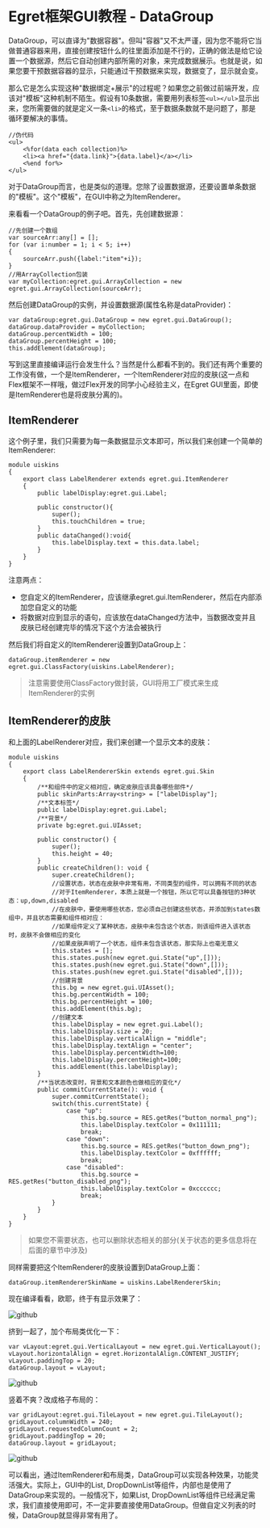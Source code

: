 Egret框架GUI教程 - DataGroup
===============

DataGroup，可以直译为"数据容器"。但叫"容器"又不太严谨，因为您不能将它当做普通容器来用，直接创建按钮什么的往里面添加是不行的，正确的做法是给它设置一个数据源，然后它自动创建内部所需的对象，来完成数据展示。也就是说，如果您要干预数据容器的显示，只能通过干预数据来实现，数据变了，显示就会变。

那么它是怎么实现这种"数据绑定+展示"的过程呢？如果您之前做过前端开发，应该对"模板"这种机制不陌生。假设有10条数据，需要用列表标签```<ul></ul>```显示出来，您所需要做的就是定义一条```<li>```的格式，至于数据条数就不是问题了，那是循环要解决的事情。

```
//伪代码
<ul>
	<%for(data each collection)%>
	<li><a href="{data.link}">{data.label}</a></li>
	<%end for%>
</ul>
```

对于DataGroup而言，也是类似的道理。您除了设置数据源，还要设置单条数据的"模板"。这个"模板"，在GUI中称之为ItemRenderer。

来看看一个DataGroup的例子吧。首先，先创建数据源：

```
//先创建一个数组
var sourceArr:any[] = [];
for (var i:number = 1; i < 5; i++)
{
    sourceArr.push({label:"item"+i});
}
//用ArrayCollection包装
var myCollection:egret.gui.ArrayCollection = new egret.gui.ArrayCollection(sourceArr);
```

然后创建DataGroup的实例，并设置数据源(属性名称是dataProvider)：

```
var dataGroup:egret.gui.DataGroup = new egret.gui.DataGroup();
dataGroup.dataProvider = myCollection;
dataGroup.percentWidth = 100;
dataGroup.percentHeight = 100;
this.addElement(dataGroup);
```

写到这里直接编译运行会发生什么？当然是什么都看不到的。我们还有两个重要的工作没有做，一个是ItemRenderer，一个ItemRenderer对应的皮肤(这一点和Flex框架不一样哦，做过Flex开发的同学小心经验主义，在Egret GUI里面，即使是ItemRenderer也是将皮肤分离的)。

ItemRenderer
-------------------------------

这个例子里，我们只需要为每一条数据显示文本即可，所以我们来创建一个简单的ItemRenderer:

```
module uiskins
{
    export class LabelRenderer extends egret.gui.ItemRenderer
    {
        public labelDisplay:egret.gui.Label;

        public constructor(){
            super();
            this.touchChildren = true;
        }
        public dataChanged():void{
            this.labelDisplay.text = this.data.label;
        }
    }
}
```

注意两点：

* 您自定义的ItemRenderer，应该继承egret.gui.ItemRenderer，然后在内部添加您自定义的功能
* 将数据对应到显示的语句，应该放在dataChanged方法中，当数据改变并且皮肤已经创建完毕的情况下这个方法会被执行

然后我们将自定义的ItemRenderer设置到DataGroup上：

```
dataGroup.itemRenderer = new egret.gui.ClassFactory(uiskins.LabelRenderer);
```
> 注意需要使用ClassFactory做封装，GUI将用工厂模式来生成ItemRenderer的实例

ItemRenderer的皮肤
--------------------------

和上面的LabelRenderer对应，我们来创建一个显示文本的皮肤：

```
module uiskins
{
    export class LabelRendererSkin extends egret.gui.Skin
    {
        /**和组件中的定义相对应，确定皮肤应该具备哪些部件*/
        public skinParts:Array<string> = ["labelDisplay"];
        /**文本标签*/
        public labelDisplay:egret.gui.Label;
        /**背景*/
        private bg:egret.gui.UIAsset;

        public constructor() {
            super();
            this.height = 40;
        }
        public createChildren(): void {
            super.createChildren();
            //设置状态，状态在皮肤中非常有用，不同类型的组件，可以拥有不同的状态
            //对于ItemRenderer，本质上就是一个按钮，所以它可以具备按钮的3种状态：up,down,disabled
            //在皮肤中，要使用哪些状态，您必须自己创建这些状态，并添加到states数组中，并且状态需要和组件相对应：
            //如果组件定义了某种状态，皮肤中未包含这个状态，则该组件进入该状态时，皮肤不会做相应的变化
            //如果皮肤声明了一个状态，组件未包含该状态，那实际上也毫无意义
            this.states = [];
            this.states.push(new egret.gui.State("up",[]));
            this.states.push(new egret.gui.State("down",[]));
            this.states.push(new egret.gui.State("disabled",[]));
            //创建背景
            this.bg = new egret.gui.UIAsset();
            this.bg.percentWidth = 100;
            this.bg.percentHeight = 100;
            this.addElement(this.bg);
            //创建文本
            this.labelDisplay = new egret.gui.Label();
            this.labelDisplay.size = 20;
            this.labelDisplay.verticalAlign = "middle";
            this.labelDisplay.textAlign = "center";
            this.labelDisplay.percentWidth=100;
            this.labelDisplay.percentHeight=100;
            this.addElement(this.labelDisplay);
        }
        /**当状态改变时，背景和文本颜色也做相应的变化*/
        public commitCurrentState(): void {
            super.commitCurrentState();
            switch(this.currentState) {
                case "up":
                    this.bg.source = RES.getRes("button_normal_png");
                    this.labelDisplay.textColor = 0x111111;
                    break;
                case "down":
                    this.bg.source = RES.getRes("button_down_png");
                    this.labelDisplay.textColor = 0xffffff;
                    break;
                case "disabled":
                    this.bg.source = RES.getRes("button_disabled_png");
                    this.labelDisplay.textColor = 0xcccccc;
                    break;
            }
        }
    }
}
```
> 如果您不需要状态，也可以删除状态相关的部分(关于状态的更多信息将在后面的章节中涉及)

同样需要把这个ItemRenderer的皮肤设置到DataGroup上面：

```
dataGroup.itemRendererSkinName = uiskins.LabelRendererSkin;
```

现在编译看看，欧耶，终于有显示效果了：

![github](https://raw.githubusercontent.com/NeoGuo/html5-documents/master/egret-gui/images/datagroup1.png "Egret")

挤到一起了，加个布局类优化一下：

```
var vLayout:egret.gui.VerticalLayout = new egret.gui.VerticalLayout();
vLayout.horizontalAlign = egret.HorizontalAlign.CONTENT_JUSTIFY;
vLayout.paddingTop = 20;
dataGroup.layout = vLayout;
```

![github](https://raw.githubusercontent.com/NeoGuo/html5-documents/master/egret-gui/images/datagroup2.png "Egret")

竖着不爽？改成格子布局的：

```
var gridLayout:egret.gui.TileLayout = new egret.gui.TileLayout();
gridLayout.columnWidth = 240;
gridLayout.requestedColumnCount = 2;
gridLayout.paddingTop = 20;
dataGroup.layout = gridLayout;
```

![github](https://raw.githubusercontent.com/NeoGuo/html5-documents/master/egret-gui/images/datagroup3.png "Egret")

可以看出，通过ItemRenderer和布局类，DataGroup可以实现各种效果，功能灵活强大。实际上，GUI中的List, DropDownList等组件，内部也是使用了DataGroup来实现的。一般情况下，如果List, DropDownList等组件已经满足需求，我们直接使用即可，不一定非要直接使用DataGroup。但做自定义列表的时候，DataGroup就显得非常有用了。